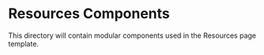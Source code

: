 # Resources Components

This directory will contain modular components used in the Resources page template.
